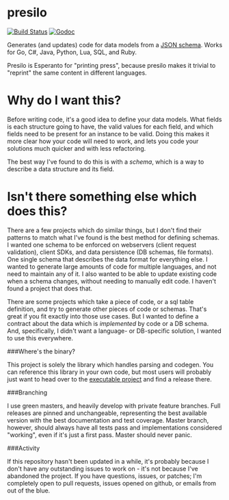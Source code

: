 presilo
====

[![Build Status](https://travis-ci.org/Knetic/presilo.svg?branch=master)](https://travis-ci.org/Knetic/presilo)
[![Godoc](https://godoc.org/github.com/Knetic/presilo?status.png)](https://godoc.org/github.com/Knetic/presilo)

Generates (and updates) code for data models from a [JSON schema](http://json-schema.org/). Works for Go, C#, Java, Python, Lua, SQL, and Ruby.

Presilo is Esperanto for "printing press", because presilo makes it trivial to "reprint" the same content in different languages.

Why do I want this?
====

Before writing code, it's a good idea to define your data models. What fields is each structure going to have, the valid values for each field, and which fields need to be present for an instance to be valid. Doing this makes it more clear how your code will need to work, and lets you code your solutions much quicker and with less refactoring.

The best way I've found to do this is with a _schema_, which is a way to describe a data structure and its field.

Isn't there something else which does this?
====

There are a few projects which do similar things, but I don't find their patterns to match what I've found is the best method for defining schemas. I wanted one schema to be enforced on webservers (client request validation), client SDKs, and data persistence (DB schemas, file formats). One single schema that describes the data format for everything else. I wanted to generate large amounts of code for multiple languages, and not need to maintain any of it. I also wanted to be able to update existing code when a schema changes, without needing to manually edit code. I haven't found a project that does that.

There are some projects which take a piece of code, or a sql table definition, and try to generate other pieces of code or schemas. That's great if you fit exactly into those use cases. But I wanted to define a contract about the data which is _implemented_ by code or a DB schema. And, specifically, I didn't want a language- or DB-specific solution, I wanted to use this everywhere.

###Where's the binary?

This project is solely the library which handles parsing and codegen. You can reference this library in your own code, but most users will probably just want to head over to the [executable project](http://github.com/Knetic/presiloExecutable) and find a release there.

###Branching

I use green masters, and heavily develop with private feature branches. Full releases are pinned and unchangeable, representing the best available version with the best documentation and test coverage. Master branch, however, should always have all tests pass and implementations considered "working", even if it's just a first pass. Master should never panic.

###Activity

If this repository hasn't been updated in a while, it's probably because I don't have any outstanding issues to work on - it's not because I've abandoned the project. If you have questions, issues, or patches; I'm completely open to pull requests, issues opened on github, or emails from out of the blue.
